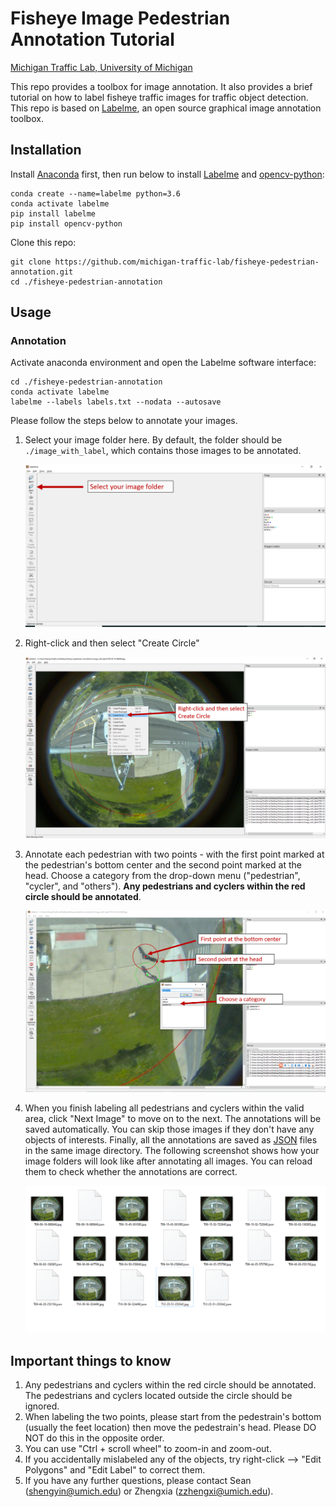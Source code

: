 # Fisheye Image Pedestrian Annotation Tutorial

[Michigan Traffic Lab, University of Michigan](https://traffic.engin.umich.edu/)

This repo provides a toolbox for image annotation. It also provides a brief tutorial on how to label fisheye traffic images for traffic object detection. This repo is based on [Labelme](https://github.com/wkentaro/labelme), an open source graphical image annotation toolbox.



## Installation

Install [Anaconda](https://www.continuum.io/downloads) first, then run below to install [Labelme](https://github.com/wkentaro/labelme) and [opencv-python](https://pypi.org/project/opencv-python/):

```shell
conda create --name=labelme python=3.6
conda activate labelme
pip install labelme
pip install opencv-python
```

Clone this repo:

```shell
git clone https://github.com/michigan-traffic-lab/fisheye-pedestrian-annotation.git 
cd ./fisheye-pedestrian-annotation
```

## Usage

### Annotation

Activate anaconda environment and open the Labelme software interface:

```shell
cd ./fisheye-pedestrian-annotation
conda activate labelme
labelme --labels labels.txt --nodata --autosave
```

Please follow the steps below to annotate your images.

1. Select your image folder here. By default, the folder should be `./image_with_label`, which contains those images to be annotated.

   ![](./gallery/1.png)

2. Right-click and then select "Create Circle"

   ![](./gallery/2.png)

3. Annotate each pedestrian with two points - with the first point marked at the pedestrian's bottom center and the second point marked at the head.  Choose a category from the drop-down menu ("pedestrian", "cycler", and "others"). **Any pedestrians and cyclers within the red circle should be annotated**. 

   ![](./gallery/3.png)

4. When you finish labeling all pedestrians and cyclers within the valid area, click "Next Image" to move on to the next. The annotations will be saved automatically. You can skip those images if they don't have any objects of interests. Finally, all the annotations are saved as [JSON](http://www.json.org/) files in the same image directory. The following screenshot shows how your image folders will look like after annotating all images. You can reload them to check whether the annotations are correct. 

   ![](./gallery/4.png)



## Important things to know

1. Any pedestrians and cyclers within the red circle should be annotated. The pedestrians and cyclers located outside the circle should be ignored. 
2. When labeling the two points, please start from the pedestrain's bottom (usually the feet location) then move the pedestrain's head. Please DO NOT do this in the opposite order. 
3. You can use "Ctrl + scroll wheel" to zoom-in and zoom-out.
4. If you accidentally mislabeled any of the objects, try right-click --> "Edit Polygons" and "Edit Label" to correct them.
8. If you have any further questions, please contact Sean (shengyin@umich.edu) or Zhengxia (zzhengxi@umich.edu).
